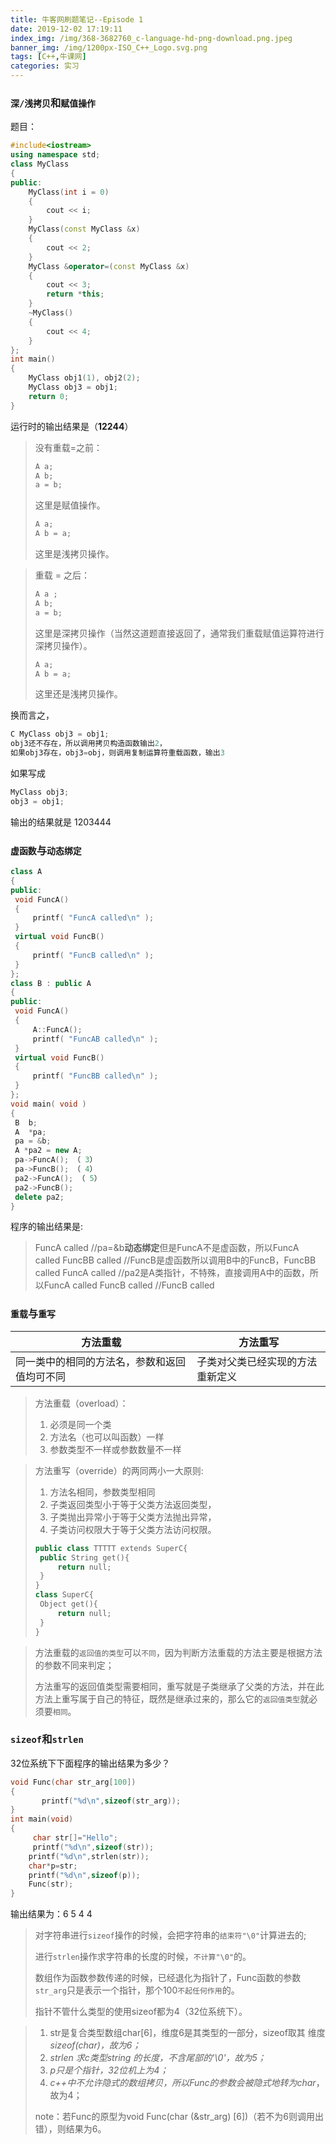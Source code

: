 ```yaml
---
title: 牛客网刷题笔记--Episode 1
date: 2019-12-02 17:19:11
index_img: /img/368-3682760_c-language-hd-png-download.png.jpeg
banner_img: /img/1200px-ISO_C++_Logo.svg.png
tags: [C++,牛课网]
categories: 实习
---
```


### `深/浅拷贝`和`赋值操作`

题目：

<!-- more -->

```c++
#include<iostream>
using namespace std;
class MyClass
{
public:
    MyClass(int i = 0)
    {
        cout << i;
    }
    MyClass(const MyClass &x)
    {
        cout << 2;
    }
    MyClass &operator=(const MyClass &x)
    {
        cout << 3;
        return *this;
    }
    ~MyClass()
    {
        cout << 4;
    }
};
int main()
{
    MyClass obj1(1), obj2(2);
    MyClass obj3 = obj1;
    return 0;
}
```

运行时的输出结果是（**12244**）

> 没有重载=之前：
>
> ```c++
> A a;
> A b;
> a = b;
> ```
>
> 这里是赋值操作。
>
> ```c++
> A a;
> A b = a; 
> ```
>
> 这里是浅拷贝操作。

> 重载 = 之后：
>
> ```c++
> A a ;
> A b;
> a = b;
> ```
>
> 这里是深拷贝操作（当然这道题直接返回了，通常我们重载赋值运算符进行深拷贝操作）。 
>
> ```c++
> A a;
> A b = a; 
> ```
>
> 这里还是浅拷贝操作。

换而言之，

```c++
C MyClass obj3 = obj1;
obj3还不存在，所以调用拷贝构造函数输出2，
如果obj3存在，obj3=obj，则调用复制运算符重载函数，输出3
```

如果写成 

```c++
MyClass obj3; 
obj3 = obj1; 
```

输出的结果就是 1203444

### `虚函数`与`动态绑定`

```c++
class A
{
public:
 void FuncA()
 {
     printf( "FuncA called\n" );
 }
 virtual void FuncB()
 {
     printf( "FuncB called\n" );
 }
};
class B : public A
{
public:
 void FuncA()
 {
     A::FuncA();
     printf( "FuncAB called\n" );
 }
 virtual void FuncB()
 {
     printf( "FuncBB called\n" );
 }
};
void main( void )
{
 B  b;
 A  *pa;
 pa = &b;
 A *pa2 = new A;
 pa->FuncA(); （ 3）
 pa->FuncB(); （ 4）
 pa2->FuncA(); （ 5）
 pa2->FuncB();
 delete pa2;
}
```

程序的输出结果是:

> FuncA called   //pa=&b**动态绑定**但是FuncA不是虚函数，所以FuncA called
> FuncBB called   //FuncB是虚函数所以调用B中的FuncB，FuncBB called
> FuncA called  //pa2是A类指针，不特殊，直接调用A中的函数，所以FuncA called
> FuncB called //FuncB called

### `重载`与`重写`

| 方法重载                                     | 方法重写                         |
| -------------------------------------------- | -------------------------------- |
| 同一类中的相同的方法名，参数和返回值均可不同 | 子类对父类已经实现的方法重新定义 |

> 方法重载（overload）：
>
> 1. 必须是同一个类
> 2. 方法名（也可以叫函数）一样
> 3. 参数类型不一样或参数数量不一样

> 方法重写（override）的两同两小一大原则:
>
> 1. 方法名相同，参数类型相同
> 2. 子类返回类型小于等于父类方法返回类型，
> 3. 子类抛出异常小于等于父类方法抛出异常，
> 4. 子类访问权限大于等于父类方法访问权限。
>
> ```c++
> public class TTTTT extends SuperC{
>  public String get(){
>      return null;
>  }
> }
> class SuperC{
>  Object get(){
>      return null;
>  }
> }
> 
> ```

> 方法重载的`返回值的类型`可以`不同`，因为判断方法重载的方法主要是根据方法的参数不同来判定；
>
> 方法重写的返回值类型需要相同，重写就是子类继承了父类的方法，并在此方法上重写属于自己的特征，既然是继承过来的，那么它的`返回值类型`就必须要`相同`。

### `sizeof`和`strlen`

32位系统下下面程序的输出结果为多少？

```c++
void Func(char str_arg[100])
{
       printf("%d\n",sizeof(str_arg));
}
int main(void)
{
     char str[]="Hello";
     printf("%d\n",sizeof(str));
    printf("%d\n",strlen(str));
    char*p=str;
    printf("%d\n",sizeof(p));
    Func(str);
}

```

输出结果为：6 5 4 4

> 对字符串进行`sizeof`操作的时候，会把字符串的`结束符"\0"`计算进去的;
>
> 进行`strlen`操作求字符串的长度的时候，`不计算"\0"`的。
>
> 数组作为函数参数传递的时候，已经退化为指针了，Func函数的参数`str_arg`只是表示一个指针，那个100`不起任何作用`的。
>
> 指针不管什么类型的使用sizeof都为4（32位系统下）。

> 1. str是复合类型数组char[6]，维度6是其类型的一部分，sizeof取其 维度*sizeof(char)，故为6；*
> 2. *strlen 求c类型string 的长度，不含尾部的'\0'，故为5；*
> 3. *p只是个指针，32位机上为4；*
> 4. *c++中不允许隐式的数组拷贝，所以Func的参数会被隐式地转为char*，故为4；
>
> note：若Func的原型为void Func(char (&str_arg) [6])（若不为6则调用出错），则结果为6。

